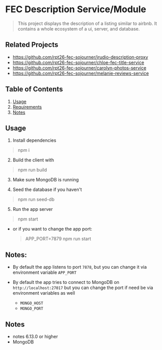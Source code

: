 # FEC Description Service/Module

> This project displays the description of a listing similar to airbnb. It contains a whole ecosystem of a ui, server, and database.

## Related Projects

  - https://github.com/rpt26-fec-sojourner/jrudio-description-proxy
  - https://github.com/rpt26-fec-sojourner/chloe-fec-title-service
  - https://github.com/rpt26-fec-sojourner/carolyn-photos-service
  - https://github.com/rpt26-fec-sojourner/melanie-reviews-service

## Table of Contents

1. [Usage](#Usage)
1. [Requirements](#requirements)
1. [Notes](#notes)

## Usage

1. Install dependencies

  > npm i

2. Build the client with

  > npm run build

3. Make sure MongoDB is running

4. Seed the database if you haven't

  > npm run seed-db

5. Run the app server

  > npm start

 - or if you want to change the app port:

    > APP_PORT=7879 npm run start

## Notes:

- By default the app listens to port `7878`, but you can change it via environment variable `APP_PORT`

- By default the app tries to connect to MongoDB on `http://localhost:27017` but you can change the port if need be via environment variables as well

  - `MONGO_HOST`
  - `MONGO_PORT`

## Notes

- notes 6.13.0 or higher
- MongoDB
